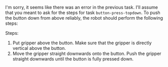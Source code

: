 I'm sorry, it seems like there was an error in the previous task. I'll assume that you meant to ask for the steps for task `button-press-topdown`. To push the button down from above reliably, the robot should perform the following steps:

Steps: 
1. Put gripper above the button. 
Make sure that the gripper is directly vertical above the button. 
2. Move the gripper straight downwards onto the button. 
Push the gripper straight downwards until the button is fully pressed down.
